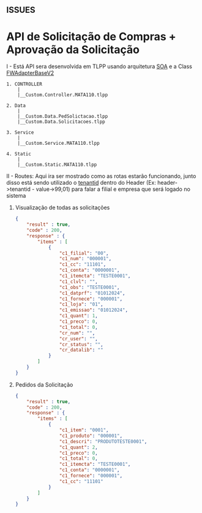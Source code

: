 ## ISSUES ##

<h1> API de Solicitação de Compras + Aprovação da Solicitação</h1>

I - Está API sera desenvolvida em TLPP usando arquitetura [SOA](https://www.treinaweb.com.br/blog/voce-sabe-o-que-e-arquitetura-orientada-a-servicos-soa) e a Class [FWAdapterBaseV2](https://tdn.totvs.com/display/public/framework/09.+FWAdapterBaseV2)

    1. CONTROLLER
        |
        |__Custom.Controller.MATA110.tlpp
    
    2. Data
        |
        |__Custom.Data.PedSolictacao.tlpp
        |__Custom.Data.Solicitacoes.tlpp

    3. Service
        |
        |__Custom.Service.MATA110.tlpp

    4. Static
        |
        |__Custom.Static.MATA110.tlpp

II - Routes: Aqui ira ser mostrado como as rotas estarão funcionando, junto disso está sendo utilizado o [tenantid](https://devforum.totvs.com.br/2331-tenantid-somente-com-empresa-filial-aleatoria) dentro do Header (Ex: header->tenantid - value->99,01) para falar a filial e empresa que será logado no sistema

1. Visualização de todas as solicitações
    ```JSON
    {
        "result" : true,
        "code" : 200,
        "response" : {
            "items" : [
                {
                    "c1_filial": "00",
                    "c1_num": "000001",
                    "c1_cc": "11101",
                    "c1_conta": "0000001",
                    "c1_itemcta": "TESTE0001",
                    "c1_clvl": "",
                    "c1_obs": "TESTE0001",
                    "c1_datprf": "01012024",
                    "c1_fornece": "000001",
                    "c1_loja": "01",
                    "c1_emissao": "01012024",
                    "c1_quant": 1,
                    "c1_preco": 0,
                    "c1_total": 0,
                    "cr_num": "",
                    "cr_user": "",
                    "cr_status": "",
                    "cr_datalib": ""
                }
            ]
        }
    }
    ```
2. Pedidos da Solicitação
    ```JSON
    {
        "result" : true,
        "code" : 200,
        "response" : {
            "items" : [
                {
                    "c1_item": "0001",
                    "c1_produto": "000001",
                    "c1_descri": "PRODUTOTESTE0001",
                    "c1_quant": 2,
                    "c1_preco": 0,
                    "c1_total": 0,
                    "c1_itemcta": "TESTE0001",
                    "c1_conta": "0000001",
                    "c1_fornece": "000001",
                    "c1_cc": "11101"
                }
            ]
        }
    }
    ```
